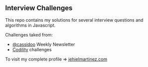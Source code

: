 ## Interview Challenges

This repo contains my solutions for several interview questions and algorithms in Javascript.

Challenges taked from: 
+ [@cassidoo](https://cassidoo.co) Weekly Newsletter
+ [Codility](https://app.codility.com/programmers/challenges/) challenges


To visit my complete profile => [jehielmartinez.com](https://www.jehielmartinez.com)